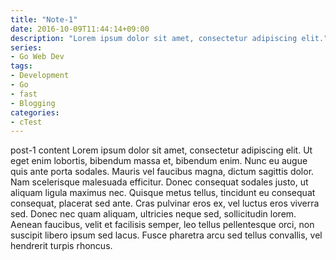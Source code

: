 ```yaml
---
title: "Note-1"
date: 2016-10-09T11:44:14+09:00
description: "Lorem ipsum dolor sit amet, consectetur adipiscing elit."
series:
- Go Web Dev
tags:
- Development
- Go
- fast
- Blogging
categories:
- cTest
---
```


post-1 content
Lorem ipsum dolor sit amet, consectetur adipiscing elit. Ut eget enim lobortis, bibendum massa et, bibendum enim. Nunc eu augue quis ante porta sodales. Mauris vel faucibus magna, dictum sagittis dolor. Nam scelerisque malesuada efficitur. Donec consequat sodales justo, ut aliquam ligula maximus nec. Quisque metus tellus, tincidunt eu consequat consequat, placerat sed ante. Cras pulvinar eros ex, vel luctus eros viverra sed. Donec nec quam aliquam, ultricies neque sed, sollicitudin lorem. Aenean faucibus, velit et facilisis semper, leo tellus pellentesque orci, non suscipit libero ipsum sed lacus. Fusce pharetra arcu sed tellus convallis, vel hendrerit turpis rhoncus.